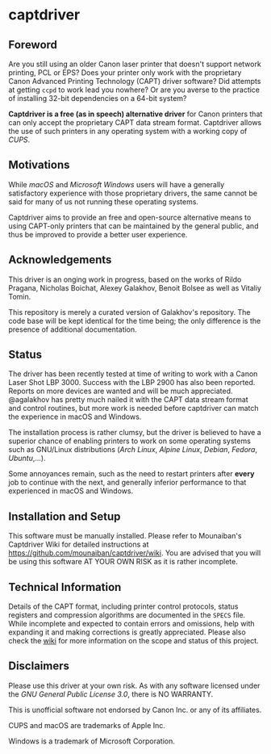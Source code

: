 # captdriver

## Foreword
Are you still using an older Canon laser printer that doesn't support
network printing, PCL or EPS? Does your printer only work with the
proprietary Canon Advanced Printing Technology (CAPT) driver software?
Did attempts at getting `ccpd` to work lead you nowhere? Or are you 
averse to the practice of installing 32-bit dependencies on a 64-bit
system?

**Captdriver is a free (as in speech) alternative driver** for Canon 
printers that can only accept the proprietary CAPT data stream format.
Captdriver allows the use of such printers in any operating system with 
a working copy of *CUPS*.

## Motivations
While *macOS* and *Microsoft Windows* users will have a generally 
satisfactory experience with those proprietary drivers, the same cannot
be said for many of us not running these operating systems.

Captdriver aims to provide an free and open-source alternative means
to using CAPT-only printers that can be maintained by the general public,
and thus be improved to provide a better user experience.

## Acknowledgements
This driver is an onging work in progress, based on the works of
Rildo Pragana, Nicholas Boichat, Alexey Galakhov, Benoit Bolsee as
well as Vitaliy Tomin.

This repository is merely a curated version of Galakhov's repository.
The code base will be kept identical for the time being; the only
difference is the presence of additional documentation.

## Status
The driver has been recently tested at time of writing to work with
a Canon Laser Shot LBP 3000. Success with the LBP 2900 has also been
reported. Reports on more devices are wanted and will be much appreciated.
@agalakhov has pretty much nailed it with the CAPT data stream format and
control routines, but more work is needed before captdriver can match the
experience in macOS and Windows.

The installation process is rather clumsy, but the driver is believed
to have a superior chance of enabling printers to work on some operating
systems such as GNU/Linux distributions (_Arch Linux_, _Alpine Linux_, 
_Debian_,  _Fedora_, _Ubuntu_,...).

Some annoyances remain, such as the need to restart printers after
**every** job to continue with the next, and generally inferior 
performance to that experienced in macOS and Windows.

## Installation and Setup
This software must be manually installed. Please refer to Mounaiban's
Captdriver Wiki for detailed instructions at https://github.com/mounaiban/captdriver/wiki.
You are advised that you will be using this software AT YOUR OWN RISK
as it is rather incomplete.

## Technical Information
Details of the CAPT format, including printer control
protocols, status registers and compression algorithms are
documented in the `SPECS` file. While incomplete and expected to
contain errors and omissions, help with expanding it and making
corrections is greatly appreciated. Please also check the [wiki] 
for more information on the scope and status of this project.

## Disclaimers
Please use this driver at your own risk. As with any software licensed
under the *GNU General Public License 3.0*, there is NO WARRANTY.

This is unofficial software not endorsed by Canon Inc. or any of its
affiliates.

CUPS and macOS are trademarks of Apple Inc.

Windows is a trademark of Microsoft Corporation.

[ibm]: https://www-01.ibm.com/support/docview.wss?uid=nas8N1019527 "IBM. IBM Information on Printers by Canon. IBM Support. 
Reference #N1019527. Updated 2017-03-28."

[wiki]: https://github.com/mounaiban/captdriver/wiki "Mounaiban's captdriver Wiki."
